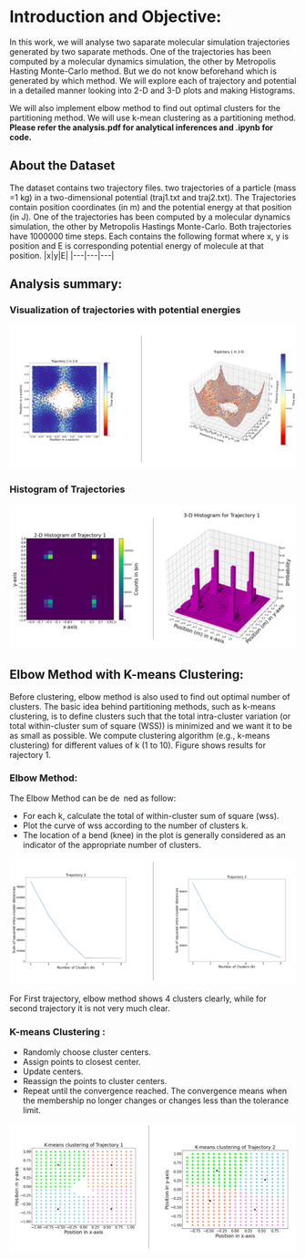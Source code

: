 # Introduction and Objective:
In this work, we will analyse two saparate molecular simulation trajectories generated by two saparate methods. One of
the trajectories has been computed by a molecular dynamics simulation, the other by Metropolis Hasting Monte-Carlo method.
But we do not know beforehand which is generated by which method.  We will explore each of trajectory  and potential in a detailed manner looking into 2-D and 3-D plots and making Histograms. 
 
We will also implement elbow method to find out optimal clusters for the partitioning method.
We will use k-mean clustering as a partitioning method. **Please refer the analysis.pdf for analytical inferences and .ipynb for code.** 



## About the Dataset
The dataset contains two trajectory files. two trajectories of a particle (mass =1 kg) in a two-dimensional potential (traj1.txt and traj2.txt). The Trajectories contain position coordinates (in m) and the potential energy at that position (in J). One of
the trajectories has been computed by a molecular dynamics simulation, the other by Metropolis Hastings
Monte-Carlo. Both trajectories have 1000000 time steps. Each contains the following format where x, y is position and E is corresponding potential energy of molecule at that position.
|x|y|E|
|---|---|---|

## Analysis summary:

### Visualization of trajectories with potential energies

![Image](./images/Traj_1.png)


### Histogram of Trajectories

![Image](./images/Traj_1_histogram.png)

## Elbow Method with K-means Clustering:
Before clustering, elbow method is also used to find out optimal number of clusters. The basic idea behind partitioning methods, such as k-means clustering, is to define clusters such that the total intra-cluster variation (or total within-cluster sum
of square (WSS)) is minimized and we want it to be as small as possible. We compute clustering algorithm (e.g., k-means clustering) for different values of k (1 to 10). Figure shows results for rajectory 1. 

### Elbow Method:
The Elbow Method can be de ned as follow:
- For each k, calculate the total of within-cluster sum of square (wss).
- Plot the curve of wss according to the number of clusters k.
- The location of a bend (knee) in the plot is generally considered as an indicator of the appropriate number of clusters.

![Image](./images/elbow.png)

For First trajectory, elbow method shows 4 clusters clearly, while for second trajectory it is not very much
clear.

### K-means Clustering :
- Randomly choose cluster centers.
- Assign points to closest center.
- Update centers.
- Reassign the points to cluster centers.
- Repeat until the convergence reached. The convergence means when the membership no longer changes
or changes less than the tolerance limit.

![Image](./images/kmeans.png)







